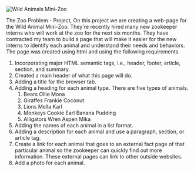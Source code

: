 ![Wild Animals Mini-Zoo](https://user-images.githubusercontent.com/107902020/226705879-0fa3f70d-89d6-4fb1-a0ee-0faaf13061b4.png)

   The Zoo Problem - Project, On this project we are creating a web-page for the Wild Animal Mini-Zoo. They're recently hired many new zookeeper interns who will work at the zoo for the next six months. They have contracted my team to build a page that will make it easier for the new interns to identify each animal and understand their needs and behaviors. The page was created using html and using the following requirements.
   
1.  Incorporating major HTML semantic tags, i.e., header, footer, article, section, and summary.
2. Created a main header of what this page will do.
3. Adding a title for the browser tab.
4. Adding  a heading for each animal type. There are five types of animals.
   1. Bears
       Ollie
       Mona
   2. Giraffes
       Frankie
       Coconut
   3. Lions
      Mella
      Karl
   4. Monkeys
     Cookie
     Earl
     Banana Pudding
   5. Alligators
      Wren
      Aspen
      Mika
5. Adding the names of each animal in a list format.
6. Adding a description for each animal and use a paragraph, section, or article tag.
7. Create a link for each animal that goes to an external fact page of that particular animal so the zookeeper can quickly find out more information. These external    pages can link to other outside websites.
8. Add a photo for each animal. 
